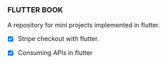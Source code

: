 ### FLUTTER BOOK
A repository for mini projects implemented in flutter.

- [x] Stripe checkout with flutter.
- [x] Consuming APIs in flutter



